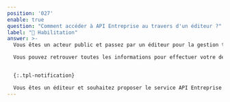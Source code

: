 ```yaml
---
position: '027'
enable: true
question: "Comment accéder à API Entreprise au travers d'un éditeur ?"
label: "📝 Habilitation"
answer: >-
  Vous êtes un acteur public et passez par un éditeur pour la gestion technique d'un service concernant les entreprises et les associations ?

  Vous pouvez retrouver toutes les informations pour effectuer votre demande d'accès à la page [Accéder au service API Entreprise par mon éditeur](../use_cases/formulaires_preremplis_editeurs/)


  {:.tpl-notification}

  Vous êtes un éditeur et souhaitez proposer le service API Entreprise à vos clients publics ? Retrouvez toutes les informations à la page [Intégrer l'API Entreprise en tant qu'éditeur](../use_cases/editeurs/)
---
```



